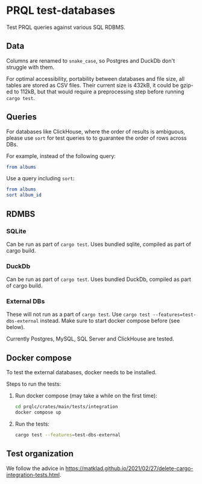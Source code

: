 # PRQL test-databases

Test PRQL queries against various SQL RDBMS.

## Data

Columns are renamed to `snake_case`, so Postgres and DuckDb don't struggle with
them.

For optimal accessibility, portability between databases and file size, all
tables are stored as CSV files. Their current size is 432kB, it could be gzip-ed
to 112kB, but that would require a preprocessing step before running
`cargo test`.

## Queries

For databases like ClickHouse, where the order of results is ambiguous, please
use `sort` for test queries to to guarantee the order of rows across DBs.

For example, instead of the following query:

```elm
from albums
```

Use a query including `sort`:

```elm
from albums
sort album_id
```

## RDMBS

### SQLite

Can be run as part of `cargo test`. Uses bundled sqlite, compiled as part of
cargo build.

### DuckDb

Can be run as part of `cargo test`. Uses bundled DuckDb, compiled as part of
cargo build.

### External DBs

These will not run as a part of `cargo test`. Use
`cargo test --features=test-dbs-external` instead. Make sure to start docker
compose before (see below).

Currently Postgres, MySQL, SQL Server and ClickHouse are tested.

## Docker compose

To test the external databases, docker needs to be installed.

Steps to run the tests:

1. Run docker compose (may take a while on the first time):

   ```sh
   cd prqlc/crates/main/tests/integration
   docker compose up
   ```

2. Run the tests:

   ```sh
   cargo test --features=test-dbs-external
   ```

## Test organization

We follow the advice in
<https://matklad.github.io/2021/02/27/delete-cargo-integration-tests.html>.
